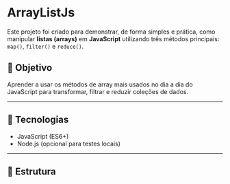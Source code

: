 # ArrayListJs

Este projeto foi criado para demonstrar, de forma simples e prática, como manipular **listas (arrays)** em **JavaScript** utilizando três métodos principais: `map()`, `filter()` e `reduce()`.

## 📌 Objetivo

Aprender a usar os métodos de array mais usados no dia a dia do JavaScript para transformar, filtrar e reduzir coleções de dados.

---

## 🔧 Tecnologias

- JavaScript (ES6+)
- Node.js (opcional para testes locais)

---

## 📁 Estrutura

